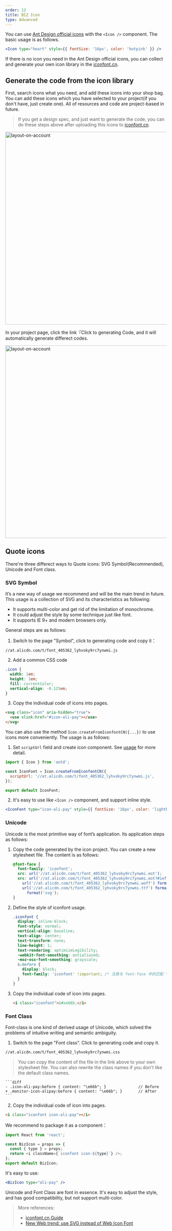 ```yaml
---
order: 12
title: BIZ Icon
type: Advanced
---
```


You can use [Ant Design official icons](https://ant.design/components/icon/) with the `<Icon />` component. The basic usage is as follows.

```jsx
<Icon type="heart" style={{ fontSize: '16px', color: 'hotpink' }} />
```

If there is no icon you need in the Ant Design official icons, you can collect and generate your own icon library in the [iconfont.cn](http://iconfont.cn/).

## Generate the code from the icon library

First, search icons what you need, and add these icons into your shop bag. You can add these icons which you have selected to your project(if you don't have, just create one). All of resources and code are project-based in future.

> If you get a design spec, and just want to generate the code, you can do these steps above after uploading this icons to [iconfont.cn](http://iconfont.cn/).

<img width="600" alt="layout-on-account" src="https://gw.alipayobjects.com/zos/rmsportal/jJQYzRyqVFBBamUOppXH.png" />

<br />

In your project page, click the link『Click to generating Code, and it will automatically generate differect codes.

<img width="600" alt="layout-on-account" src="https://gw.alipayobjects.com/zos/rmsportal/DbDSgiRukSANKWyhULir.png" />

## Quote icons

There're three differect ways to Quote icons: SVG Symbol(Recommended), Unicode and Font class.

### SVG Symbol

It’s a new way of usage we recommend and will be the main trend in future. This usage is a collection of SVG and its characteristics as following:

- It supports multi-color and get rid of the limitation of monochrome.
- It could adjust the style by some technique just like font.
- It supports IE 9+ and modern browsers only.

General steps are as follows:

1. Switch to the page "Symbol", click to generating code and copy it：

```
//at.alicdn.com/t/font_405362_lyhvoky9rc7ynwmi.js
```

2. Add a common CSS code

```css
.icon {
  width: 1em;
  height: 1em;
  fill: currentColor;
  vertical-align: -0.125em;
}
```

3. Copy the individual code of icons into pages.

```html
<svg class="icon" aria-hidden="true">
  <use xlink:href="#icon-ali-pay"></use>
</svg>
```

You can also use the method `Icon.createFromIconfontCN({...})` to use icons more conveniently. The usage is as follows:

1. Set `scriptUrl` field and create icon component. See [usage](https://ant.design/components/icon/#API) for more detail.

```jsx
import { Icon } from 'antd';

const IconFont = Icon.createFromIconfontCN({
  scriptUrl: '//at.alicdn.com/t/font_405362_lyhvoky9rc7ynwmi.js',
});

export default IconFont;
```

2. It's easy to use like `<Icon />` component, and support inline style.

```jsx
<IconFont type="icon-ali-pay" style={{ fontSize: '16px', color: 'lightblue' }} />
```

### Unicode

Unicode is the most primitive way of font’s application. Its application steps as follows:

1. Copy the code generated by the icon project. You can create a new stylesheet file. The content is as follows:

   ```css
   @font-face {
     font-family: 'iconfont';
     src: url('//at.alicdn.com/t/font_405362_lyhvoky9rc7ynwmi.eot');
     src: url('//at.alicdn.com/t/font_405362_lyhvoky9rc7ynwmi.eot?#iefix') format('embedded-opentype'),
       url('//at.alicdn.com/t/font_405362_lyhvoky9rc7ynwmi.woff') format('woff'),
       url('//at.alicdn.com/t/font_405362_lyhvoky9rc7ynwmi.ttf') format('truetype'), url('//at.alicdn.com/t/font_405362_lyhvoky9rc7ynwmi.svg#iconfont')
         format('svg');
   }
   ```

2. Define the style of iconfont usage.

   ```css
   .iconfont {
     display: inline-block;
     font-style: normal;
     vertical-align: baseline;
     text-align: center;
     text-transform: none;
     line-height: 1;
     text-rendering: optimizeLegibility;
     -webkit-font-smoothing: antialiased;
     -moz-osx-font-smoothing: grayscale;
     &:before {
       display: block;
       font-family: 'iconfont' !important; /* 注意与 font-face 中的匹配 */
     }
   }
   ```

3. Copy the individual code of icon into pages.

   ```html
   <i class="iconfont">&#xe66b;</i>
   ```

### Font Class

Font-class is one kind of derived usage of Unicode, which solved the problems of intuitive writing and semantic ambiguity.

1. Switch to the page "Font class". Click to generating code and copy it.

```html
//at.alicdn.com/t/font_405362_lyhvoky9rc7ynwmi.css
```

> You can copy the content of the file in the link above to your own stylesheet file. You can also rewrite the class names if you don't like the default class names.

    ```diff
    - .icon-ali-pay:before { content: "\e66b"; }              // Before
    + .monitor-icon-alipay:before { content: "\e66b"; }       // After
    ```

2. Copy the individual code of icon into pages.

```html
<i class="iconfont icon-ali-pay"></i>
```

We recommend to package it as a component：

```js
import React from 'react';

const BizIcon = props => {
  const { type } = props;
  return <i className={`iconfont icon-${type}`} />;
};
export default BizIcon;
```

It's easy to use:

```jsx
<BizIcon type="ali-pay" />
```

Unicode and Font Class are font in essence. It's easy to adjust the style, and has good compatibility, but not support multi-color.

> More references:
>
> - [iconfont.cn Guide](http://iconfont.cn/help/detail?spm=a313x.7781069.1998910419.d8d11a391&helptype=code)
> - [New Web trend: use SVG instead of Web Icon Font](https://io-meter.com/2014/07/20/replace-icon-fonts-with-svg/)

